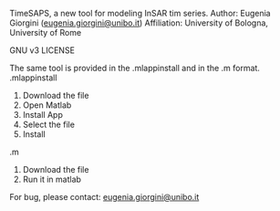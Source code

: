 TimeSAPS, a new tool for modeling InSAR tim series.
Author: Eugenia Giorgini (eugenia.giorgini@unibo.it)
Affiliation: University of Bologna, University of Rome

GNU v3 LICENSE

The same tool is provided in the .mlappinstall and in the .m format.
.mlappinstall
1. Download the file
2. Open Matlab
3. Install App
4. Select the file
5. Install

.m
1. Download the file
2. Run it in matlab

For bug, please contact: eugenia.giorgini@unibo.it


